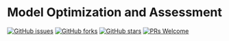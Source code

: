 # Model Optimization and Assessment
[![GitHub issues](https://img.shields.io/github/issues/Develop-Packt/Model-Optimization-and-Assessment.svg)](https://github.com/Develop-Packt/Model-Optimization-and-Assessment/issues)
[![GitHub forks](https://img.shields.io/github/forks/Develop-Packt/Model-Optimization-and-Assessment.svg)](https://github.com/Develop-Packt/Model-Optimization-and-Assessment/network)
[![GitHub stars](https://img.shields.io/github/stars/Develop-Packt/Model-Optimization-and-Assessment.svg)](https://github.com/Develop-Packt/Model-Optimization-and-Assessment/stargazers)
[![PRs Welcome](https://img.shields.io/badge/PRs-welcome-brightgreen.svg)](https://github.com/Develop-Packt/Model-Optimization-and-Assessment/pulls)
